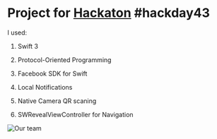 # Project for [Hackaton](http://penza.hackday.ru/) #hackday43

I used:

1. Swift 3

2. Protocol-Oriented Programming

3. Facebook SDK for Swift

4. Local Notifications

5. Native Camera QR scaning

6. SWRevealViewController for Navigation



![Our team](https://pp.vk.me/c626123/v626123292/2da9f/ecmJCv37I1U.jpg)


